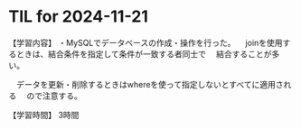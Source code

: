 # TIL for 2024-11-21
【学習内容】
・MySQLでデータベースの作成・操作を行った。
　joinを使用するときは、結合条件を指定して条件が一致する者同士で
　結合することが多い。

　データを更新・削除するときはwhereを使って指定しないとすべてに適用される
　ので注意する。

【学習時間】
3時間